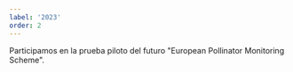 ```yaml
---
label: '2023'
order: 2
---
```


Participamos en la prueba piloto del futuro "European Pollinator Monitoring Scheme".
